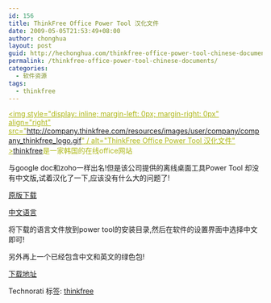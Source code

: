 ```yaml
---
id: 156
title: ThinkFree Office Power Tool 汉化文件
date: 2009-05-05T21:53:49+08:00
author: chonghua
layout: post
guid: http://hechonghua.com/thinkfree-office-power-tool-chinese-documents/
permalink: /thinkfree-office-power-tool-chinese-documents/
categories:
  - 软件资源
tags:
  - thinkfree
---
```

<font color="#acb613"><u><img style="display: inline; margin-left: 0px; margin-right: 0px" align="right" src="http://company.thinkfree.com/resources/images/user/company/company_thinkfree_logo.gif" / alt="ThinkFree Office Power Tool 汉化文件" ></u><a href="http://www.thinkfree.com/" target="_blank">thinkfree</a>是一家韩国的在线office网站</font>

与google doc和zoho一样出名!但是该公司提供的离线桌面工具Power Tool 却没有中文版,试着汉化了一下,应该没有什么大的问题了!

<!--more-->

<a href="https://s3.amazonaws.com/powertool/TFPT-1.0.0.2-windows.exe" target="_blank">原版下载</a>

<a href="http://www.namipan.com/d/PTResString_cn.ini/ee24589bdcb96539b8bd97196c637575acf6b99289330000" target="_blank">中文语言</a>

将下载的语言文件放到power tool的安装目录,然后在软件的设置界面中选择中文即可!</p> 

另外再上一个已经包含中文和英文的绿色包!

<a href="http://www.namipan.com/d/TFPT-1.0.0.2-windows.rar/c03590b532c44c35272a857473059fd1bc01196355fc0600" target="_blank">下载地址</a>

<div style="padding-bottom: 0px; margin: 0px; padding-left: 0px; padding-right: 0px; display: inline; float: none; padding-top: 0px" id="scid:0767317B-992E-4b12-91E0-4F059A8CECA8:b6cb7c94-9010-4b6b-9507-d95826f92a46" class="wlWriterEditableSmartContent">
  Technorati 标签: <a href="http://technorati.com/tags/thinkfree" rel="tag">thinkfree</a>
</div>